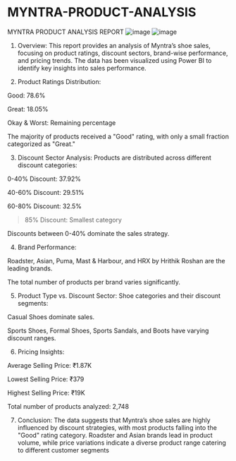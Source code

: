 # MYNTRA-PRODUCT-ANALYSIS
MYNTRA PRODUCT ANALYSIS REPORT
![image](https://github.com/user-attachments/assets/aa93a8bd-e885-4ff5-b605-c60c5628cc1d)
![image](https://github.com/user-attachments/assets/869125fc-79e0-4f0b-8f53-07011c5db5c4)


1. Overview:
This report provides an analysis of Myntra’s shoe sales, focusing on product ratings, discount sectors, brand-wise performance, and pricing trends. The data has been visualized using Power BI to identify key insights into sales performance.

2. Product Ratings Distribution:

Good: 78.6%

Great: 18.05%

Okay & Worst: Remaining percentage

The majority of products received a "Good" rating, with only a small fraction categorized as "Great."

3. Discount Sector Analysis:
Products are distributed across different discount categories:

0-40% Discount: 37.92%

40-60% Discount: 29.51%

60-80% Discount: 32.5%

>85% Discount: Smallest category

Discounts between 0-40% dominate the sales strategy.

4. Brand Performance:

Roadster, Asian, Puma, Mast & Harbour, and HRX by Hrithik Roshan are the leading brands.

The total number of products per brand varies significantly.

5. Product Type vs. Discount Sector:
Shoe categories and their discount segments:

Casual Shoes dominate sales.

Sports Shoes, Formal Shoes, Sports Sandals, and Boots have varying discount ranges.

6. Pricing Insights:

Average Selling Price: ₹1.87K

Lowest Selling Price: ₹379

Highest Selling Price: ₹19K


Total number of products analyzed: 2,748

7. Conclusion:
The data suggests that Myntra’s shoe sales are highly influenced by discount strategies, with most products falling into the "Good" rating category. Roadster and Asian brands lead in product volume, while price variations indicate a diverse product range catering to different customer segments
